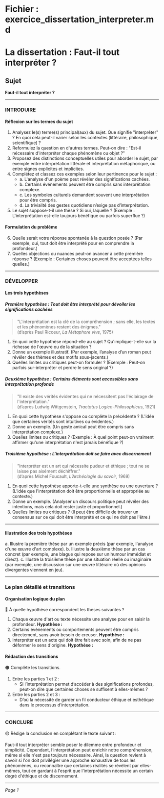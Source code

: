 # Fichier : exercice_dissertation_interpreter.md

# La dissertation : Faut-il tout interpréter ?

## Sujet
**Faut-il tout interpréter ?**

---

### INTRODUIRE

#### Réflexion sur les termes du sujet

1. Analysez le(s) terme(s) principal(aux) du sujet. Que signifie "interpréter" ? En quoi cela peut-il varier selon les contextes (littéraire, philosophique, scientifique) ?
2. Reformulez la question en d'autres termes. Peut-on dire : "Est-il nécessaire d'interpréter chaque phénomène ou objet ?" 
3. Proposez des distinctions conceptuelles utiles pour aborder le sujet, par exemple entre interprétation littérale et interprétation métaphorique, ou entre signes explicites et implicites.
4. Complétez et classez ces exemples selon leur pertinence pour le sujet :
   - a. L'analyse d'un poème peut révéler des significations cachées.
   - b. Certains événements peuvent être compris sans interprétation complexe.
   - c. Les symboles culturels demandent souvent une interprétation pour être compris.
   - d. La trivialité des gestes quotidiens n’exige pas d’interprétation.
5. Le sujet suppose-t-il une thèse ? Si oui, laquelle ? (Exemple : L'interprétation est-elle toujours bénéfique ou parfois superflue ?)

#### Formulation du problème

6. Quelle serait votre réponse spontanée à la question posée ? (Par exemple, oui, tout doit être interprété pour en comprendre la profondeur.)
7. Quelles objections ou nuances peut-on avancer à cette première réponse ? (Exemple : Certaines choses peuvent être acceptées telles quelles.)

---

### DÉVELOPPER

#### Les trois hypothèses

##### Première hypothèse : Tout doit être interprété pour dévoiler les significations cachées

> "L'interprétation est la clé de la compréhension ; sans elle, les textes et les phénomènes restent des énigmes."  
> (d’après Paul Ricoeur, *La Métaphore vive*, 1975)

1. En quoi cette hypothèse répond-elle au sujet ? Qu'implique-t-elle sur la richesse de l'œuvre ou de la situation ?
2. Donne un exemple illustratif. (Par exemple, l’analyse d’un roman peut révéler des thèmes et des motifs sous-jacents.)
3. Quelles limites ou critiques peut-on formuler ? (Exemple : Peut-on parfois sur-interpréter et perdre le sens original ?)

##### Deuxième hypothèse : Certains éléments sont accessibles sans interprétation profonde

> "Il existe des vérités évidentes qui ne nécessitent pas l'éclairage de l'interprétation."  
> (d’après Ludwig Wittgenstein, *Tractatus Logico-Philosophicus*, 1921)

1. En quoi cette hypothèse s'oppose ou complète la précédente ? (L'idée que certaines vérités sont intuitives ou évidentes.)
2. Donne un exemple. (Un geste amical peut être compris sans interprétation complexe.)
3. Quelles limites ou critiques ? (Exemple : À quel point peut-on vraiment affirmer qu'une interprétation n'est jamais bénéfique ?)

##### Troisième hypothèse : L’interprétation doit se faire avec discernement

> "Interpréter est un art qui nécessite pudeur et éthique ; tout ne se laisse pas aisément déchiffrer."  
> (d’après Michel Foucault, *L’Archéologie du savoir*, 1969)

1. En quoi cette hypothèse apporte-t-elle une synthèse ou une ouverture ? (L’idée que l'interprétation doit être proportionnelle et appropriée au contexte.) 
2. Donne un exemple. (Analyser un discours politique peut révéler des intentions, mais cela doit rester juste et proportionnel.)
3. Quelles limites ou critiques ? (Il peut être difficile de trouver un consensus sur ce qui doit être interprété et ce qui ne doit pas l'être.)

---

#### Illustration des trois hypothèses

a. Illustre la première thèse par un exemple précis (par exemple, l'analyse d'une œuvre d'art complexe).
b. Illustre la deuxième thèse par un cas concret (par exemple, une blague qui repose sur un humour immédiat et direct).
c. Illustre la troisième thèse par une situation réelle ou imaginaire (par exemple, une discussion sur une œuvre littéraire où des opinions divergentes viennent en jeu).

---

### Le plan détaillé et transitions

#### Organisation logique du plan

🔴 À quelle hypothèse correspondent les thèses suivantes ?

1. Chaque œuvre d'art ou texte nécessite une analyse pour en saisir la profondeur. **Hypothèse :**
2. Certains événements ou comportements peuvent être compris directement, sans avoir besoin de creuser. **Hypothèse :**
3. Interpréter est un acte qui doit être fait avec soin, afin de ne pas déformer le sens d'origine. **Hypothèse :**

#### Rédaction des transitions

🟠 Complète les transitions.

1. Entre les parties 1 et 2 :  
   - Si l’interprétation permet d’accéder à des significations profondes, peut-on dire que certaines choses se suffisent à elles-mêmes ?
2. Entre les parties 2 et 3 :  
   - D’où la nécessité de garder un fil conducteur éthique et esthétique dans le processus d’interprétation.

---

### CONCLURE

🟡 Rédige la conclusion en complétant le texte suivant :

Faut-il tout interpréter semble poser le dilemme entre profondeur et simplicité. Cependant, l’interprétation peut enrichir notre compréhension, même si elle n'est pas toujours nécessaire. Ainsi, la question revient à savoir si l'on doit privilégier une approche exhaustive de tous les phénomènes, ou reconnaître que certaines réalités se révèlent par elles-mêmes, tout en gardant à l'esprit que l'interprétation nécessite un certain degré d'éthique et de discernement.

--- 

*Page 1*